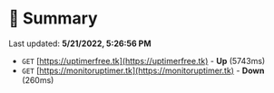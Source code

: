 # 📖 Summary
Last updated: **5/21/2022, 5:26:56 PM**

- `GET` [https://uptimerfree.tk](https://uptimerfree.tk) - **Up** (5743ms)
- `GET` [https://monitoruptimer.tk](https://monitoruptimer.tk) - **Down** (260ms)

